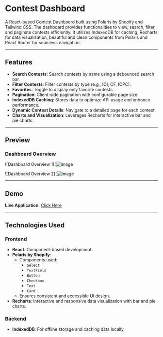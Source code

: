 # Contest Dashboard  

A React-based Contest Dashboard built using Polaris by Shopify and Tailwind CSS. The dashboard provides functionalities to view, search, filter, and paginate contests efficiently. It utilizes IndexedDB for caching, Recharts for data visualization, beautiful and clean components from Polaris and React Router for seamless navigation.  

---

## Features  
- **Search Contests**: Search contests by name using a debounced search bar.  
- **Filter Contests**: Filter contests by type (e.g., IOI, CF, ICPC).  
- **Favorites**: Toggle to display only favorite contests.  
- **Pagination**: Client-side pagination with configurable page size.  
- **IndexedDB Caching**: Stores data to optimize API usage and enhance performance.  
- **Dynamic Contest Details**: Navigate to a detailed page for each contest.  
- **Charts and Visualization**: Leverages Recharts for interactive bar and pie charts.  

---

## Preview  

### Dashboard Overview  
![Dashboard Overview 1](![image](https://github.com/user-attachments/assets/68b0b5b4-87c6-4744-a869-49e104f1b39d)  

![Dashboard Overview 2](![image](https://github.com/user-attachments/assets/0e74952b-3e9f-4c9c-a108-c34a58e9cb30)  

---

## Demo  

**Live Application**: [Click Here](https://kirana-club-assignment-tau.vercel.app/)  

---

## Technologies Used  

### Frontend  
- **React**: Component-based development.  
- **Polaris by Shopify**:  
  - Components used:  
    - `Select`  
    - `TextField`  
    - `Button`  
    - `Checkbox`  
    - `Text`  
    - `Card`  
  - Ensures consistent and accessible UI design.  
- **Recharts**: Interactive and responsive data visualization with bar and pie charts.  

### Backend  
- **IndexedDB**: For offline storage and caching data locally. 
